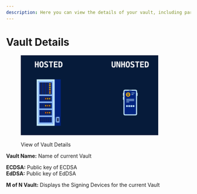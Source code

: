 ```yaml
---
description: Here you can view the details of your vault, including parties and public keys.
---
```


# Vault Details

<figure><img src="../../.gitbook/assets/image (3).png" alt="" width="375"><figcaption><p>View of Vault Details</p></figcaption></figure>

**Vault Name:** Name of current Vault

**ECDSA:** Public key of ECDSA \
**EdDSA:** Public key of EdDSA

**M of N Vault:** Displays the Signing Devices for the current Vault
